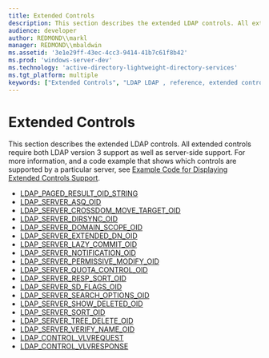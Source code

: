 ```yaml
---
title: Extended Controls
description: This section describes the extended LDAP controls. All extended controls require both LDAP version 3 support as well as server-side support.
audience: developer
author: REDMOND\\markl
manager: REDMOND\\mbaldwin
ms.assetid: '3e1e29ff-43ec-4cc3-9414-41b7c61f8b42'
ms.prod: 'windows-server-dev'
ms.technology: 'active-directory-lightweight-directory-services'
ms.tgt_platform: multiple
keywords: ["Extended Controls", "LDAP LDAP , reference, extended controls", "Extended LDAP Controls"]
---
```


# Extended Controls

This section describes the extended LDAP controls. All extended controls require both LDAP version 3 support as well as server-side support. For more information, and a code example that shows which controls are supported by a particular server, see [Example Code for Displaying Extended Controls Support](example-code-for-displaying-extended-controls-support.md).

-   [LDAP\_PAGED\_RESULT\_OID\_STRING](ldap-paged-result-oid-string.md)
-   [LDAP\_SERVER\_ASQ\_OID](ldap-server-asq-oid.md)
-   [LDAP\_SERVER\_CROSSDOM\_MOVE\_TARGET\_OID](ldap-server-crossdom-move-target-oid.md)
-   [LDAP\_SERVER\_DIRSYNC\_OID](ldap-server-dirsync-oid.md)
-   [LDAP\_SERVER\_DOMAIN\_SCOPE\_OID](ldap-server-domain-scope-oid.md)
-   [LDAP\_SERVER\_EXTENDED\_DN\_OID](ldap-server-extended-dn-oid.md)
-   [LDAP\_SERVER\_LAZY\_COMMIT\_OID](ldap-server-lazy-commit-oid.md)
-   [LDAP\_SERVER\_NOTIFICATION\_OID](ldap-server-notification-oid.md)
-   [LDAP\_SERVER\_PERMISSIVE\_MODIFY\_OID](ldap-server-permissive-modify-oid.md)
-   [LDAP\_SERVER\_QUOTA\_CONTROL\_OID](ldap-server-quota-control-oid.md)
-   [LDAP\_SERVER\_RESP\_SORT\_OID](ldap-server-resp-sort-oid.md)
-   [LDAP\_SERVER\_SD\_FLAGS\_OID](ldap-server-sd-flags-oid.md)
-   [LDAP\_SERVER\_SEARCH\_OPTIONS\_OID](ldap-server-search-options-oid.md)
-   [LDAP\_SERVER\_SHOW\_DELETED\_OID](ldap-server-show-deleted-oid.md)
-   [LDAP\_SERVER\_SORT\_OID](ldap-server-sort-oid.md)
-   [LDAP\_SERVER\_TREE\_DELETE\_OID](ldap-server-tree-delete-oid.md)
-   [LDAP\_SERVER\_VERIFY\_NAME\_OID](ldap-server-verify-name-oid.md)
-   [LDAP\_CONTROL\_VLVREQUEST](ldap-control-vlvrequest.md)
-   [LDAP\_CONTROL\_VLVRESPONSE](ldap-control-vlvresponse.md)

 

 




